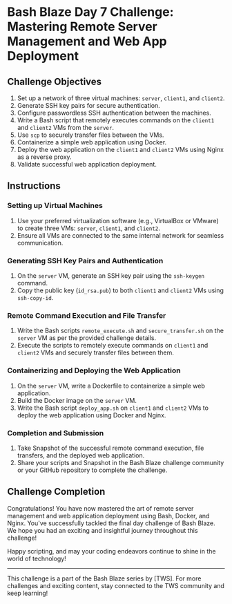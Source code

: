 # Bash Blaze Day 7 Challenge: Mastering Remote Server Management and Web App Deployment

## Challenge Objectives

1. Set up a network of three virtual machines: `server`, `client1`, and `client2`.
2. Generate SSH key pairs for secure authentication.
3. Configure passwordless SSH authentication between the machines.
4. Write a Bash script that remotely executes commands on the `client1` and `client2` VMs from the `server`.
5. Use `scp` to securely transfer files between the VMs.
6. Containerize a simple web application using Docker.
7. Deploy the web application on the `client1` and `client2` VMs using Nginx as a reverse proxy.
8. Validate successful web application deployment.

## Instructions

### Setting up Virtual Machines

1. Use your preferred virtualization software (e.g., VirtualBox or VMware) to create three VMs: `server`, `client1`, and `client2`.
2. Ensure all VMs are connected to the same internal network for seamless communication.

### Generating SSH Key Pairs and Authentication

1. On the `server` VM, generate an SSH key pair using the `ssh-keygen` command.
2. Copy the public key (`id_rsa.pub`) to both `client1` and `client2` VMs using `ssh-copy-id`.

### Remote Command Execution and File Transfer

1. Write the Bash scripts `remote_execute.sh` and `secure_transfer.sh` on the `server` VM as per the provided challenge details.
2. Execute the scripts to remotely execute commands on `client1` and `client2` VMs and securely transfer files between them.

### Containerizing and Deploying the Web Application

1. On the `server` VM, write a Dockerfile to containerize a simple web application.
2. Build the Docker image on the `server` VM.
3. Write the Bash script `deploy_app.sh` on `client1` and `client2` VMs to deploy the web application using Docker and Nginx.

### Completion and Submission

1. Take Snapshot of the successful remote command execution, file transfers, and the deployed web application.
2. Share your scripts and Snapshot in the Bash Blaze challenge community or your GitHub repository to complete the challenge.

## Challenge Completion

Congratulations! You have now mastered the art of remote server management and web application deployment using Bash, Docker, and Nginx. You've successfully tackled the final day challenge of Bash Blaze. We hope you had an exciting and insightful journey throughout this challenge!

Happy scripting, and may your coding endeavors continue to shine in the world of technology!

---

This challenge is a part of the Bash Blaze series by [TWS]. For more challenges and exciting content, stay connected to the TWS community and keep learning!
